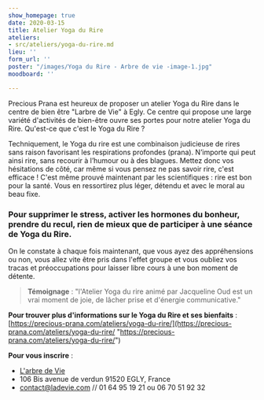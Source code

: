 ```yaml
---
show_homepage: true
date: 2020-03-15
title: Atelier Yoga du Rire
ateliers:
- src/ateliers/yoga-du-rire.md
lieu: ''
form_url: ''
poster: "/images/Yoga du Rire - Arbre de vie -image-1.jpg"
moodboard: ''

---
```

Precious Prana est heureux de proposer un atelier Yoga du Rire dans le centre de bien être "Larbre de Vie" à Egly. Ce centre qui propose une large variété d'activités de bien-être ouvre ses portes pour notre atelier Yoga du Rire.  Qu'est-ce que c'est le Yoga du Rire ?

Techniquement, le Yoga du rire est une combinaison judicieuse de rires sans raison favorisant les respirations profondes (prana). N’importe qui peut ainsi rire, sans recourir à l’humour ou à des blagues. Mettez donc vos hésitations de côté, car même si vous pensez ne pas savoir rire, c'est efficace ! C'est même prouvé maintenant par les scientifiques : rire est bon pour la santé. Vous en ressortirez plus léger, détendu et avec le moral au beau fixe.

### Pour supprimer le stress, activer les hormones du bonheur, prendre du recul, rien de mieux que de participer à une séance de Yoga du Rire.

On le constate à chaque fois maintenant, que vous ayez des appréhensions ou non, vous allez vite être pris dans l'effet groupe et vous oubliez vos tracas et préoccupations pour laisser libre cours à une bon moment de détente.

> **Témoignage** : "l'Atelier Yoga du rire animé par Jacqueline Oud est un vrai moment de joie, de lâcher prise et d'énergie communicative."

**Pour trouver plus d'informations sur le Yoga du Rire et ses bienfaits** : [https://precious-prana.com/ateliers/yoga-du-rire/](https://precious-prana.com/ateliers/yoga-du-rire/ "https://precious-prana.com/ateliers/yoga-du-rire/")

**Pour vous inscrire** :

* [L'arbre de Vie](https://www.ladevie.com/ "L'arbre de vie site") 
* 106 Bis avenue de verdun 91520 EGLY, France
* contact@ladevie.com // 01 64 95 19 21 ou 06 70 51 92 32